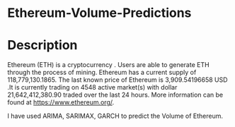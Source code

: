 # Ethereum-Volume-Predictions

# Description

Ethereum (ETH) is a cryptocurrency . Users are able to generate ETH through the process of mining. Ethereum has a current supply of 118,779,130.1865. The last known price of Ethereum is 3,909.54196658 USD .It is currently trading on 4548 active market(s) with dollar 21,642,412,380.90 traded over the last 24 hours. More information can be found at https://www.ethereum.org/.


I have used ARIMA, SARIMAX, GARCH to predict the Volume of Ethereum.
